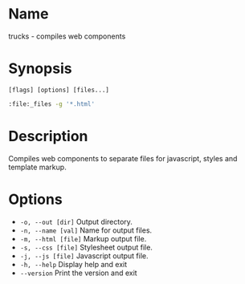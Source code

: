 # Name

trucks - compiles web components

# Synopsis

```
[flags] [options] [files...]
```

```zsh
:file:_files -g '*.html'
```

# Description

Compiles web components to separate files for javascript, styles and template markup.

# Options

+ `-o, --out [dir]` Output directory.
+ `-n, --name [val]` Name for output files.
+ `-m, --html [file]` Markup output file. 
+ `-s, --css [file]` Stylesheet output file.
+ `-j, --js [file]` Javascript output file.
+ `-h, --help` Display help and exit
+ `--version` Print the version and exit
